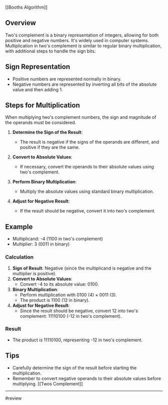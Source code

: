 [[Booths Algorithm]]
## Overview

Two's complement is a binary representation of integers, allowing for both positive and negative numbers. It's widely used in computer systems. Multiplication in two's complement is similar to regular binary multiplication, with additional steps to handle the sign bits.

## Sign Representation

- Positive numbers are represented normally in binary.
- Negative numbers are represented by inverting all bits of the absolute value and then adding 1.

## Steps for Multiplication

When multiplying two's complement numbers, the sign and magnitude of the operands must be considered.

1. **Determine the Sign of the Result**:
    
    - The result is negative if the signs of the operands are different, and positive if they are the same.
2. **Convert to Absolute Values**:
    
    - If necessary, convert the operands to their absolute values using two's complement.
3. **Perform Binary Multiplication**:
    
    - Multiply the absolute values using standard binary multiplication.
4. **Adjust for Negative Result**:
    
    - If the result should be negative, convert it into two's complement.

## Example

- Multiplicand: -4 (1100 in two's complement)
- Multiplier: 3 (0011 in binary)

### Calculation

1. **Sign of Result**: Negative (since the multiplicand is negative and the multiplier is positive).
2. **Convert to Absolute Values**:
    - Convert -4 to its absolute value: 0100.
3. **Binary Multiplication**:
    - Perform multiplication with 0100 (4) × 0011 (3).
    - The product is 1100 (12 in binary).
4. **Adjust for Negative Result**:
    - Since the result should be negative, convert 12 into two's complement: 11110100 (-12 in two's complement).

### Result

- The product is 11110100, representing -12 in two's complement.

## Tips

- Carefully determine the sign of the result before starting the multiplication.
- Remember to convert negative operands to their absolute values before multiplying.
[[Twos Complement]]

---
#review